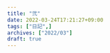 ```yaml
---
title: "弐"
date: 2022-03-24T17:21:27+09:00
tags: ["日記",]
archives: ["2022/03"]
draft: true
---
```


